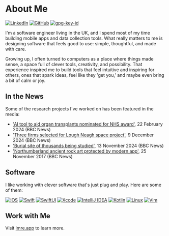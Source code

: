 # About Me

[![LinkedIn](https://img.shields.io/badge/Linked-in-0c66c3.svg)](https://www.linkedin.com/in/imre/)
[![GitHub](https://img.shields.io/badge/GitHub-%40imre-239a3b.svg)](https://github.com/imre)
[![gpg-key-id](https://img.shields.io/badge/0x83AE6894BF8C400A-blue?label=GPG-key)](https://github.com/imre.gpg)

I'm a software engineer living in the UK, and I spend most of my time building mobile apps and data collection tools. What really matters to me is designing software that feels good to use: simple, thoughtful, and made with care.  

Growing up, I often turned to computers as a place where things made sense, a space full of clever tools, creativity, and possibility. That experience inspired me to build tools that feel intuitive and inspiring for others, ones that spark ideas, feel like they 'get you,' and maybe even bring a bit of calm or joy.

## In the News
Some of the research projects I've worked on has been featured in the media:

- ['AI tool to aid organ transplants nominated for NHS award'](https://www.bbc.co.uk/news/uk-england-bradford-west-yorkshire-68353365), 22 February 2024 (BBC News)
- ['Three firms selected for Lough Neagh space project'](https://www.bbc.co.uk/news/articles/cz6lpeg4veeo), 9 December 2024 (BBC News) 
- ['Burial site of thousands being studied'](https://www.bbc.co.uk/news/articles/c98en59r7qmo), 13 November 2024 (BBC News)
- ['Northumberland ancient rock art protected by modern app'](https://www.bbc.co.uk/news/uk-england-tyne-42123939), 25 November 2017 (BBC News)

## Software

I like working with clever software that's just plug and play. Here are some of them:

[![iOS](https://img.shields.io/badge/iOS-2e2c2c?logo=apple&logoColor=white)](https://developer.apple.com/ios/)
[![Swift](https://img.shields.io/badge/Swift-FA7343?logo=swift&logoColor=white)](https://developer.apple.com/swift/) 
[![SwiftUI](https://img.shields.io/badge/SwiftUI-0D96F6?logo=swift&logoColor=white)](https://developer.apple.com/xcode/swiftui/) 
[![Xcode](https://img.shields.io/badge/Xcode-147EFB?logo=xcode&logoColor=white)](https://developer.apple.com/xcode/) 
[![IntelliJ IDEA](https://img.shields.io/badge/IntelliJ_IDEA-242526?logo=intellij-idea&logoColor=white)](https://www.jetbrains.com/idea/)
[![Kotlin](https://img.shields.io/badge/Kotlin-7F52FF?logo=kotlin&logoColor=white)](https://kotlinlang.org/)
[![Linux](https://img.shields.io/badge/Linux-FCC624?logo=linux&logoColor=black)](https://www.linux.org/)
[![Vim](https://img.shields.io/badge/Vim-019733?logo=vim&logoColor=white)](https://www.vim.org/)

## Work with Me

Visit [imre.app](https://imre.app/) to learn more.  
